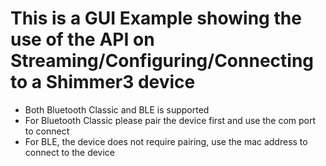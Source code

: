 # This is a GUI Example showing the use of the API on Streaming/Configuring/Connecting to a Shimmer3 device 
* Both Bluetooth Classic and BLE is supported
* For Bluetooth Classic please pair the device first and use the com port to connect
* For BLE, the device does not require pairing, use the mac address to connect to the device
